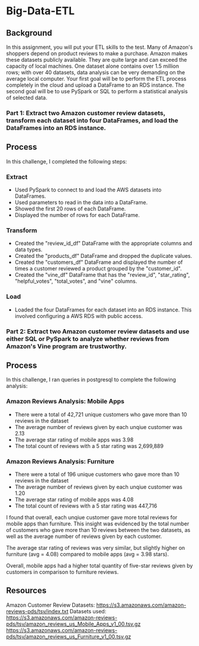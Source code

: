 # Big-Data-ETL

## Background

In this assignment, you will put your ETL skills to the test. Many of Amazon's shoppers depend on product reviews to make a purchase. Amazon makes these datasets publicly available. They are quite large and can exceed the capacity of local machines. One dataset alone contains over 1.5 million rows; with over 40 datasets, data analysis can be very demanding on the average local computer. Your first goal will be to perform the ETL process completely in the cloud and upload a DataFrame to an RDS instance. The second goal will be to use PySpark or SQL to perform a statistical analysis of selected data.

### Part 1: Extract two Amazon customer review datasets, transform each dataset into four DataFrames, and load the DataFrames into an RDS instance.

## Process

In this challenge, I completed the following steps:

### Extract
- Used PySpark to connect to and load the AWS datasets into DataFrames.
- Used parameters to read in the data into a DataFrame.
- Showed the first 20 rows of each DataFrame.
- Displayed the number of rows for each DataFrame.

### Transform
- Created the "review_id_df" DataFrame with the appropriate columns and data types.
- Created the "products_df" DataFrame and dropped the duplicate values.
- Created the "customers_df" DataFrame and displayed the number of times a customer reviewed a product grouped by the "customer_id". 
- Created the "vine_df" DataFrame that has the "review_id", "star_rating", "helpful_votes", "total_votes", and "vine" columns.

### Load
- Loaded the four DataFrames for each dataset into an RDS instance. This involved configuring a AWS RDS with public access.

### Part 2: Extract two Amazon customer review datasets and use either SQL or PySpark to analyze whether reviews from Amazon's Vine program are trustworthy.

## Process

In this challenge, I ran queries in postgresql to complete the following analysis:

### Amazon Reviews Analysis: Mobile Apps
- There were a total of 42,721 unique customers who gave more than 10 reviews in the dataset
- The average number of reviews given by each unqiue customer was 2.13
- The average star rating of mobile apps was 3.98
- The total count of reviews with a 5 star rating was 2,699,889

### Amazon Reviews Analysis: Furniture
- There were a total of 196 unique customers who gave more than 10 reviews in the dataset
- The average number of reviews given by each unqiue customer was 1.20
- The average star rating of mobile apps was 4.08
- The total count of reviews with a 5 star rating was 447,716

I found that overall, each unqiue customer gave more total reviews for mobile apps than furniture. This insight was evidenced by the total number of customers who gave more than 10 reviews between the two datasets, as well as the average number of reviews given by each customer. 

The average star rating of reviews was very similar, but slightly higher on furniture (avg = 4.08) compared to mobile apps (avg = 3.98 stars).

Overall, mobile apps had a higher total quantity of five-star reviews given by customers in comparison to furniture reviews. 

## Resources
 Amazon Customer Review Datasets: https://s3.amazonaws.com/amazon-reviews-pds/tsv/index.txt
 Datasets used: 
 https://s3.amazonaws.com/amazon-reviews-pds/tsv/amazon_reviews_us_Mobile_Apps_v1_00.tsv.gz
 https://s3.amazonaws.com/amazon-reviews-pds/tsv/amazon_reviews_us_Furniture_v1_00.tsv.gz
